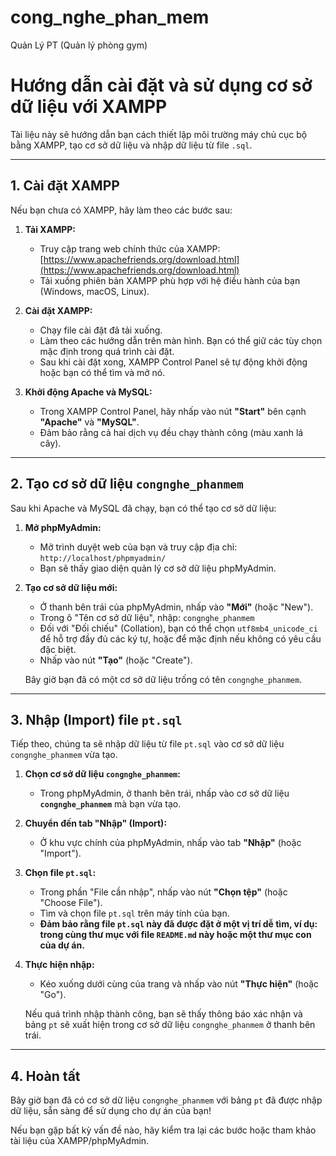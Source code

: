 # cong_nghe_phan_mem
Quản Lý PT (Quản lý phòng gym)
# Hướng dẫn cài đặt và sử dụng cơ sở dữ liệu với XAMPP

Tài liệu này sẽ hướng dẫn bạn cách thiết lập môi trường máy chủ cục bộ bằng XAMPP, tạo cơ sở dữ liệu và nhập dữ liệu từ file `.sql`.

---

## 1. Cài đặt XAMPP

Nếu bạn chưa có XAMPP, hãy làm theo các bước sau:

1.  **Tải XAMPP:**
    * Truy cập trang web chính thức của XAMPP: [https://www.apachefriends.org/download.html](https://www.apachefriends.org/download.html)
    * Tải xuống phiên bản XAMPP phù hợp với hệ điều hành của bạn (Windows, macOS, Linux).

2.  **Cài đặt XAMPP:**
    * Chạy file cài đặt đã tải xuống.
    * Làm theo các hướng dẫn trên màn hình. Bạn có thể giữ các tùy chọn mặc định trong quá trình cài đặt.
    * Sau khi cài đặt xong, XAMPP Control Panel sẽ tự động khởi động hoặc bạn có thể tìm và mở nó.

3.  **Khởi động Apache và MySQL:**
    * Trong XAMPP Control Panel, hãy nhấp vào nút **"Start"** bên cạnh **"Apache"** và **"MySQL"**.
    * Đảm bảo rằng cả hai dịch vụ đều chạy thành công (màu xanh lá cây).

---

## 2. Tạo cơ sở dữ liệu `congnghe_phanmem`

Sau khi Apache và MySQL đã chạy, bạn có thể tạo cơ sở dữ liệu:

1.  **Mở phpMyAdmin:**
    * Mở trình duyệt web của bạn và truy cập địa chỉ: `http://localhost/phpmyadmin/`
    * Bạn sẽ thấy giao diện quản lý cơ sở dữ liệu phpMyAdmin.

2.  **Tạo cơ sở dữ liệu mới:**
    * Ở thanh bên trái của phpMyAdmin, nhấp vào **"Mới"** (hoặc "New").
    * Trong ô "Tên cơ sở dữ liệu", nhập: `congnghe_phanmem`
    * Đối với "Đối chiếu" (Collation), bạn có thể chọn `utf8mb4_unicode_ci` để hỗ trợ đầy đủ các ký tự, hoặc để mặc định nếu không có yêu cầu đặc biệt.
    * Nhấp vào nút **"Tạo"** (hoặc "Create").

    Bây giờ bạn đã có một cơ sở dữ liệu trống có tên `congnghe_phanmem`.

---

## 3. Nhập (Import) file `pt.sql`

Tiếp theo, chúng ta sẽ nhập dữ liệu từ file `pt.sql` vào cơ sở dữ liệu `congnghe_phanmem` vừa tạo.

1.  **Chọn cơ sở dữ liệu `congnghe_phanmem`:**
    * Trong phpMyAdmin, ở thanh bên trái, nhấp vào cơ sở dữ liệu **`congnghe_phanmem`** mà bạn vừa tạo.

2.  **Chuyển đến tab "Nhập" (Import):**
    * Ở khu vực chính của phpMyAdmin, nhấp vào tab **"Nhập"** (hoặc "Import").

3.  **Chọn file `pt.sql`:**
    * Trong phần "File cần nhập", nhấp vào nút **"Chọn tệp"** (hoặc "Choose File").
    * Tìm và chọn file `pt.sql` trên máy tính của bạn.
    * **Đảm bảo rằng file `pt.sql` này đã được đặt ở một vị trí dễ tìm, ví dụ: trong cùng thư mục với file `README.md` này hoặc một thư mục con của dự án.**

4.  **Thực hiện nhập:**
    * Kéo xuống dưới cùng của trang và nhấp vào nút **"Thực hiện"** (hoặc "Go").

    Nếu quá trình nhập thành công, bạn sẽ thấy thông báo xác nhận và bảng `pt` sẽ xuất hiện trong cơ sở dữ liệu `congnghe_phanmem` ở thanh bên trái.

---

## 4. Hoàn tất

Bây giờ bạn đã có cơ sở dữ liệu `congnghe_phanmem` với bảng `pt` đã được nhập dữ liệu, sẵn sàng để sử dụng cho dự án của bạn!

Nếu bạn gặp bất kỳ vấn đề nào, hãy kiểm tra lại các bước hoặc tham khảo tài liệu của XAMPP/phpMyAdmin.

